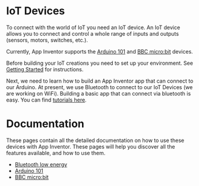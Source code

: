 # IoT Devices
To connect with the world of IoT you need an IoT device. An IoT device allows you to connect and control a whole range of inputs and outputs (sensors, motors, switches, etc.).

Currently, App Inventor supports the [Arduino 101](#/arduino101/arduino101intro) and [BBC micro:bit](#/microbit/microbitintro) devices.

Before building your IoT creations you need to set up your environment. See [Getting Started](#/getstarted/intro) for instructions.

Next, we need to learn how to build an App Inventor app that can connect to our Arduino. At present, we use Bluetooth to connect to our IoT Devices (we are working on WiFi). Building a basic app that can connect via bluetooth is easy. You can find [tutorials here](#/teachers/tutorials).

# Documentation
These pages contain all the detailed documentation on how to use these devices with App Inventor. These pages will help you discover all the features available, and how to use them.

*   [Bluetooth low energy](#/bluetoothle/bluetoothleintro)
*   [Arduino 101](#/arduino101/arduino101intro)
*   [BBC micro:bit](#/microbit/microbitintro)
